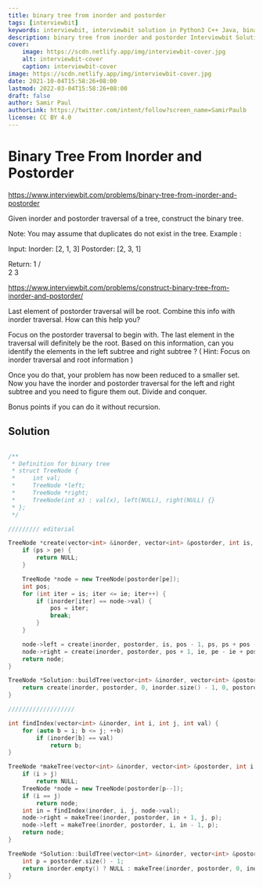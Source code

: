 ```yaml
---
title: binary tree from inorder and postorder
tags: [interviewbit]
keywords: interviewbit, interviewbit solution in Python3 C++ Java, binary tree from inorder and postorder solution
description: binary tree from inorder and postorder Interviewbit Solution Explained
cover:
    image: https://scdn.netlify.app/img/interviewbit-cover.jpg
    alt: interviewbit-cover
    caption: interviewbit-cover
image: https://scdn.netlify.app/img/interviewbit-cover.jpg
date: 2021-10-04T15:58:26+08:00
lastmod: 2022-03-04T15:58:26+08:00
draft: false
author: Samir Paul
authorLink: https://twitter.com/intent/follow?screen_name=SamirPaulb
license: CC BY 4.0
---
```


# Binary Tree From Inorder and Postorder

https://www.interviewbit.com/problems/binary-tree-from-inorder-and-postorder


Given inorder and postorder traversal of a tree, construct the binary tree.

 Note: You may assume that duplicates do not exist in the tree. 
Example :

Input: 
        Inorder: [2, 1, 3]
        Postorder: [2, 3, 1]

Return: 
            1
           / \
          2   3

https://www.interviewbit.com/problems/construct-binary-tree-from-inorder-and-postorder/


Last element of postorder traversal will be root. Combine this info with inorder traversal. How can this help you?



Focus on the postorder traversal to begin with. 
The last element in the traversal will definitely be the root. 
Based on this information, can you identify the elements in the left subtree and right subtree ?
( Hint: Focus on inorder traversal and root information )

Once you do that, your problem has now been reduced to a smaller set. Now you have the inorder and postorder
traversal for the left and right subtree and you need to figure them out. 
Divide and conquer.

Bonus points if you can do it without recursion.



## Solution

```cpp

/**
 * Definition for binary tree
 * struct TreeNode {
 *     int val;
 *     TreeNode *left;
 *     TreeNode *right;
 *     TreeNode(int x) : val(x), left(NULL), right(NULL) {}
 * };
 */

///////// editorial

TreeNode *create(vector<int> &inorder, vector<int> &postorder, int is, int ie, int ps, int pe) {
    if (ps > pe) {
        return NULL;
    }

    TreeNode *node = new TreeNode(postorder[pe]);
    int pos;
    for (int iter = is; iter <= ie; iter++) {
        if (inorder[iter] == node->val) {
            pos = iter;
            break;
        }
    }

    node->left = create(inorder, postorder, is, pos - 1, ps, ps + pos - is - 1);
    node->right = create(inorder, postorder, pos + 1, ie, pe - ie + pos, pe - 1);
    return node;
}

TreeNode *Solution::buildTree(vector<int> &inorder, vector<int> &postorder) {
    return create(inorder, postorder, 0, inorder.size() - 1, 0, postorder.size() - 1);
}

///////////////////

int findIndex(vector<int> &inorder, int i, int j, int val) {
    for (auto b = i; b <= j; ++b)
        if (inorder[b] == val)
            return b;
}

TreeNode *makeTree(vector<int> &inorder, vector<int> &postorder, int i, int j, int &p) {
    if (i > j)
        return NULL;
    TreeNode *node = new TreeNode(postorder[p--]);
    if (i == j)
        return node;
    int in = findIndex(inorder, i, j, node->val);
    node->right = makeTree(inorder, postorder, in + 1, j, p);
    node->left = makeTree(inorder, postorder, i, in - 1, p);
    return node;
}

TreeNode *Solution::buildTree(vector<int> &inorder, vector<int> &postorder) {
    int p = postorder.size() - 1;
    return inorder.empty() ? NULL : makeTree(inorder, postorder, 0, inorder.size() - 1, p);
}
```